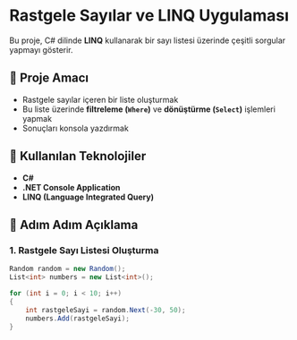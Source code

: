 # Rastgele Sayılar ve LINQ Uygulaması

Bu proje, C# dilinde **LINQ** kullanarak bir sayı listesi üzerinde çeşitli sorgular yapmayı gösterir.

## 📌 Proje Amacı
- Rastgele sayılar içeren bir liste oluşturmak
- Bu liste üzerinde **filtreleme (`Where`)** ve **dönüştürme (`Select`)** işlemleri yapmak
- Sonuçları konsola yazdırmak

## 🔹 Kullanılan Teknolojiler
- **C#**
- **.NET Console Application**
- **LINQ (Language Integrated Query)**

## 📜 Adım Adım Açıklama

### 1. Rastgele Sayı Listesi Oluşturma
```csharp
Random random = new Random();
List<int> numbers = new List<int>();

for (int i = 0; i < 10; i++)
{
    int rastgeleSayi = random.Next(-30, 50);
    numbers.Add(rastgeleSayi);
}
